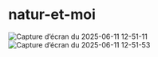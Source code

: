 # natur-et-moi
![Capture d’écran du 2025-06-11 12-51-11](https://github.com/user-attachments/assets/3482589b-ec85-4dc2-8cab-f02eca557f6f)
![Capture d’écran du 2025-06-11 12-51-53](https://github.com/user-attachments/assets/d7ee9cf6-71f0-4931-a380-ecac6a7221b7)
